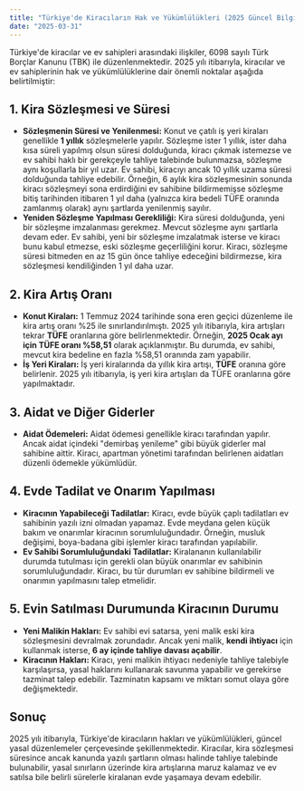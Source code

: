 ```yaml
---
title: "Türkiye'de Kiracıların Hak ve Yükümlülükleri (2025 Güncel Bilgiler)"
date: "2025-03-31"
---
```


Türkiye\'de kiracılar ve ev sahipleri arasındaki ilişkiler, 6098 sayılı Türk Borçlar Kanunu (TBK) ile düzenlenmektedir. 2025 yılı itibarıyla, kiracılar ve ev sahiplerinin hak ve yükümlülüklerine dair önemli noktalar aşağıda belirtilmiştir:

## 1. Kira Sözleşmesi ve Süresi

- **Sözleşmenin Süresi ve Yenilenmesi:** Konut ve çatılı iş yeri kiraları genellikle **1 yıllık** sözleşmelerle yapılır. Sözleşme ister 1 yıllık, ister daha kısa süreli yapılmış olsun süresi dolduğunda, kiracı çıkmak istemezse ve ev sahibi haklı bir gerekçeyle tahliye talebinde bulunmazsa, sözleşme aynı koşullarla bir yıl uzar. Ev sahibi, kiracıyı ancak 10 yıllık uzama süresi dolduğunda tahliye edebilir. Örneğin, 6 aylık kira sözleşmesinin sonunda kiracı sözleşmeyi sona erdirdiğini ev sahibine bildirmemişse sözleşme bitiş tarihinden itibaren 1 yıl daha (yalnızca kira bedeli TÜFE oranında zamlanmış olarak) aynı şartlarda yenilenmiş sayılır.
- **Yeniden Sözleşme Yapılması Gerekliliği:** Kira süresi dolduğunda, yeni bir sözleşme imzalanması gerekmez. Mevcut sözleşme aynı şartlarla devam eder. Ev sahibi, yeni bir sözleşme imzalatmak isterse ve kiracı bunu kabul etmezse, eski sözleşme geçerliliğini korur. Kiracı, sözleşme süresi bitmeden en az 15 gün önce tahliye edeceğini bildirmezse, kira sözleşmesi kendiliğinden 1 yıl daha uzar.

## 2. Kira Artış Oranı

- **Konut Kiraları:** 1 Temmuz 2024 tarihinde sona eren geçici düzenleme ile kira artış oranı %25 ile sınırlandırılmıştı. 2025 yılı itibarıyla, kira artışları tekrar **TÜFE** oranlarına göre belirlenmektedir. Örneğin, **2025 Ocak ayı için TÜFE oranı %58,51** olarak açıklanmıştır. Bu durumda, ev sahibi, mevcut kira bedeline en fazla %58,51 oranında zam yapabilir.
- **İş Yeri Kiraları:** İş yeri kiralarında da yıllık kira artışı, **TÜFE** oranına göre belirlenir. 2025 yılı itibarıyla, iş yeri kira artışları da TÜFE oranlarına göre yapılmaktadır.

## 3. Aidat ve Diğer Giderler

- **Aidat Ödemeleri:** Aidat ödemesi genellikle kiracı tarafından yapılır. Ancak aidat içindeki \"demirbaş yenileme\" gibi büyük giderler mal sahibine aittir. Kiracı, apartman yönetimi tarafından belirlenen aidatları düzenli ödemekle yükümlüdür.

## 4. Evde Tadilat ve Onarım Yapılması

- **Kiracının Yapabileceği Tadilatlar:** Kiracı, evde büyük çaplı tadilatları ev sahibinin yazılı izni olmadan yapamaz. Evde meydana gelen küçük bakım ve onarımlar kiracının sorumluluğundadır. Örneğin, musluk değişimi, boya-badana gibi işlemler kiracı tarafından yapılabilir.
- **Ev Sahibi Sorumluluğundaki Tadilatlar:** Kiralananın kullanılabilir durumda tutulması için gerekli olan büyük onarımlar ev sahibinin sorumluluğundadır. Kiracı, bu tür durumları ev sahibine bildirmeli ve onarımın yapılmasını talep etmelidir.

## 5. Evin Satılması Durumunda Kiracının Durumu

- **Yeni Malikin Hakları:** Ev sahibi evi satarsa, yeni malik eski kira sözleşmesini devralmak zorundadır. Ancak yeni malik, **kendi ihtiyacı** için kullanmak isterse, **6 ay içinde tahliye davası açabilir**.
- **Kiracının Hakları:** Kiracı, yeni malikin ihtiyacı nedeniyle tahliye talebiyle karşılaşırsa, yasal haklarını kullanarak savunma yapabilir ve gerekirse tazminat talep edebilir. Tazminatın kapsamı ve miktarı somut olaya göre değişmektedir.

## Sonuç

2025 yılı itibarıyla, Türkiye\'de kiracıların hakları ve yükümlülükleri, güncel yasal düzenlemeler çerçevesinde şekillenmektedir. Kiracılar, kira sözleşmesi süresince ancak kanunda yazılı şartların olması halinde tahliye talebinde bulunabilir, yasal sınırların üzerinde kira artışlarına maruz kalamaz ve ev satılsa bile belirli sürelerle kiralanan evde yaşamaya devam edebilir.
